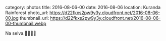 category: photos 
title: 2016-08-06-00
date: 2016-08-06
location: Kuranda Rainforest
photo_url: https://d22fkxs2pw9y3y.cloudfront.net/2016-08-06-00.jpg
thumbnail_url: https://d22fkxs2pw9y3y.cloudfront.net/2016-08-06-00-thumbnail.webp

Na selva.🌳👩🏻🌲          